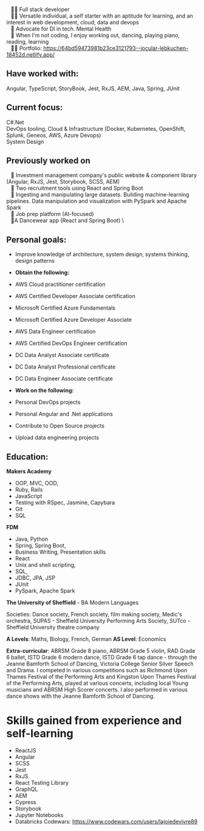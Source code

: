 


&nbsp;&nbsp;&nbsp;👩‍💻&nbsp;Full stack developer \
&nbsp;&nbsp;&nbsp;👩‍💻&nbsp;Versatile individual, a self starter with an aptitude for learning, and an interest in web development, cloud, data and devops\
&nbsp;&nbsp;&nbsp;💚&nbsp;Advocate for DI in tech. Mental Health \
&nbsp;&nbsp;&nbsp;💃&nbsp;When I'm not coding, I enjoy working out, dancing, playing piano, reading, learning \
&nbsp;&nbsp;&nbsp;🐱‍💻&nbsp;Portfolio: https://64bd59473981b23ce3121793--jocular-lebkuchen-18452d.netlify.app/

## Have worked with:
Angular, TypeScript, StoryBook, Jest,  RxJS, AEM, Java, Spring, JUnit

## Current focus:
C#.Net \
DevOps tooling, Cloud & Infrastructure (Docker, Kubernetes, OpenShift, Splunk, Geneos, AWS, Azure Devops)\
System Design

## Previously worked on
&nbsp;&nbsp;&nbsp;💁 Investment management company's public website & component library  (Angular, RxJS, Jest, Storybook, SCSS, AEM) \
&nbsp;&nbsp;&nbsp;💁 Two recruitment tools using React and Spring Boot \
&nbsp;&nbsp;&nbsp;💁 Ingesting and manipulating large datasets. Building machine-learning pipelines. Data manipulation and visualization with PySpark and Apache Spark\
&nbsp;&nbsp;&nbsp;💁 Job prep platform (AI-focused) \
&nbsp;&nbsp;&nbsp;💃A Dancewear app (React and Spring Boot) \


## Personal goals:

* Improve knowledge of architecture, system design, systems thinking, design patterns
* **Obtain the following:**
* AWS Cloud practitioner certification
* AWS Certified Developer Associate certification
* Microsoft Certified Azure Fundamentals
* Microsoft Certified Azure Developer Associate
* AWS Data Engineer certification
* AWS Certified DevOps Engineer certification
* DC Data Analyst Associate certificate
* DC Data Analyst Professional certificate
* DC Data Engineer Associate certificate
  
* **Work on the following:**
* Personal DevOps projects
* Personal Angular and .Net applications
* Contribute to Open Source projects
* Upload data engineering projects

## Education:

**Makers Academy**

* OOP, MVC, OOD, 
* Ruby, Rails
* JavaScript
* Testing with RSpec, Jasmine, Capybara
* Git 
* SQL

**FDM**
* Java, Python
* Spring, Spring Boot, 
* Business Writing, Presentation skills
* React
* Unix and shell scripting, 
* SQL, 
* JDBC, JPA, JSP
* JUnit
* PySpark, Apache Spark


**The University of Sheffield** - BA Modern Languages

Societies: Dance society, French society, film making society, Medic's orchestra, SUPAS - Sheffield University Performing Arts Society, SUTco - Sheffield University 
theatre company

**A Levels**: Maths, Biology, French, German
**AS Level**: Economics

**Extra-curricular**:
ABRSM Grade 8 piano, ABRSM Grade 5 violin, RAD Grade 6 ballet, ISTD Grade 6 modern dance, ISTD Grade 6 tap dance - through the Jeanne Bamforth School of Dancing, Victoria 
College Senior Silver Speech and Drama. I competed in various competitions such as Richmond Upon Thames Festival of the Performing Arts and Kingston Upon Thames Festival of
the Performing Arts, played at various concerts, including local Young musicians and ABRSM High Scorer concerts. I also performed in various dance shows with the Jeanne Bamforth
School of Dancing.

# Skills gained from experience and self-learning

* ReactJS
* Angular
* SCSS
* Jest
* RxJS
* React Testing Library
* GraphQL
* AEM
* Cypress
* Storybook
* Jupyter Notebooks
* Databricks
Codewars: https://www.codewars.com/users/lajoiedevivre89
